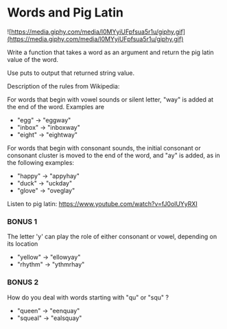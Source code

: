 # Words and Pig Latin

![https://media.giphy.com/media/l0MYyiUFpfsua5r1u/giphy.gif](https://media.giphy.com/media/l0MYyiUFpfsua5r1u/giphy.gif)

Write a function that takes a word as an argument and return the pig latin value of the word.

Use puts to output that returned string value.

Description of the rules from Wikipedia:

For words that begin with vowel sounds or silent letter, "way" is added at the end of the word. Examples are

* "egg" → "eggway"
* "inbox" → "inboxway"
* "eight" → "eightway"

For words that begin with consonant sounds, the initial consonant or consonant cluster is moved to the end of the word, and "ay" is added, as in the following examples:

* "happy" → "appyhay"
* "duck" → "uckday"
* "glove" → "oveglay"

Listen to pig latin:
https://www.youtube.com/watch?v=fJ0olUYyRXI

### BONUS 1

The letter 'y' can play the role of either consonant or vowel, depending on its location

* "yellow" → "ellowyay"
* "rhythm" → "ythmrhay"

### BONUS 2

How do you deal with words starting with "qu" or "squ" ?

* "queen" → "eenquay"
* "squeal" → "ealsquay"
